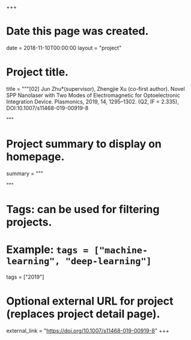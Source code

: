 +++
# Date this page was created.
date = 2018-11-10T00:00:00
layout = "project"

# Project title.
title = """[02] Jun Zhu*(supervisor), Zhengjie Xu (co-first author). Novel SPP Nanolaser with Two Modes of Electromagnetic for Optoelectronic Integration Device. Plasmonics, 2019, 14, 1295–1302. (Q2, IF = 2.335), DOI:10.1007/s11468-019-00919-8

"""

# Project summary to display on homepage.
summary = """

 """

# Tags: can be used for filtering projects.
# Example: `tags = ["machine-learning", "deep-learning"]`
tags = ["2019"]

# Optional external URL for project (replaces project detail page).
external_link = "https://doi.org/10.1007/s11468-019-00919-8"
+++
